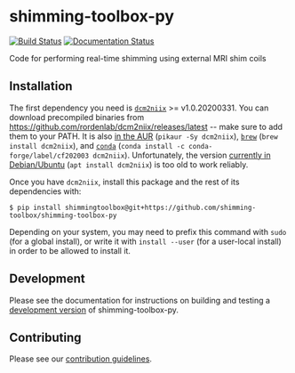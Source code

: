 # shimming-toolbox-py
[![Build Status](https://travis-ci.com/shimming-toolbox/shimming-toolbox-py.svg?branch=master)](https://travis-ci.com/shimming-toolbox/shimming-toolbox-py) [![Documentation Status](https://readthedocs.org/projects/shimming-toolbox-py/badge/?version=latest)](https://www.shimming-toolbox.org/en/latest/?badge=latest)


Code for performing real-time shimming using external MRI shim coils

## Installation

The first dependency you need is [`dcm2niix`](https://github.com/rordenlab/dcm2niix) >= v1.0.20200331.
You can download precompiled binaries from https://github.com/rordenlab/dcm2niix/releases/latest -- make
sure to add them to your PATH.
It is also [in the AUR](https://aur.archlinux.org/packages/dcm2niix/) (`pikaur -Sy dcm2niix`),
[`brew`](https://github.com/Homebrew/homebrew-core/blob/master/Formula/dcm2niix.rb) (`brew install dcm2niix`),
and [`conda`](https://anaconda.org/conda-forge/dcm2niix) (`conda install -c conda-forge/label/cf202003 dcm2niix`).
Unfortunately, the version [currently in Debian/Ubuntu](https://packages.ubuntu.com/eoan/dcm2niix) (`apt install dcm2niix`) is too old to work reliably.

Once you have `dcm2niix`, install this package and the rest of its dependencies with:

```
$ pip install shimmingtoolbox@git+https://github.com/shimming-toolbox/shimming-toolbox-py
```

Depending on your system, you may need to prefix this command with `sudo` (for a global install),
or write it with `install --user` (for a user-local install) in order to be allowed to install it.

## Development

Please see the documentation for instructions on building and testing a [development version](https://shimming-toolbox.org/en/latest/2_getting_started/1_installation.html) of shimming-toolbox-py.

## Contributing

Please see our [contribution guidelines](docs/source/3_contributing/CONTRIBUTING.rst).

